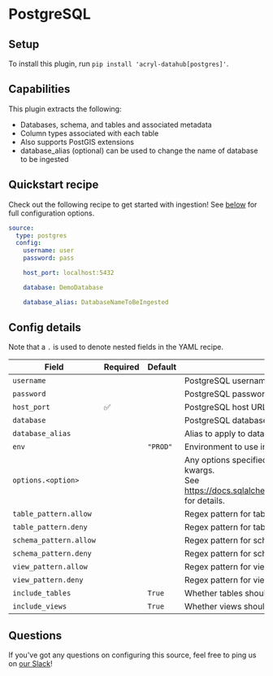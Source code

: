 # PostgreSQL

## Setup

To install this plugin, run `pip install 'acryl-datahub[postgres]'`.

## Capabilities

This plugin extracts the following:

- Databases, schema, and tables and associated metadata
- Column types associated with each table
- Also supports PostGIS extensions
- database_alias (optional) can be used to change the name of database to be ingested

## Quickstart recipe

Check out the following recipe to get started with ingestion! See [below](#config-details) for full configuration options.

```yml
source:
  type: postgres
  config:
    username: user
    password: pass

    host_port: localhost:5432

    database: DemoDatabase

    database_alias: DatabaseNameToBeIngested
```

## Config details

Note that a `.` is used to denote nested fields in the YAML recipe.

| Field                  | Required | Default  | Description                                                                                                                                                                             |
| ---------------------- | -------- | -------- | --------------------------------------------------------------------------------------------------------------------------------------------------------------------------------------- |
| `username`             |          |          | PostgreSQL username.                                                                                                                                                                    |
| `password`             |          |          | PostgreSQL password.                                                                                                                                                                    |
| `host_port`            | ✅       |          | PostgreSQL host URL.                                                                                                                                                                    |
| `database`             |          |          | PostgreSQL database.                                                                                                                                                                    |
| `database_alias`       |          |          | Alias to apply to database when ingesting.                                                                                                                                              |
| `env`                  |          | `"PROD"` | Environment to use in namespace when constructing URNs.                                                                                                                                 |
| `options.<option>`     |          |          | Any options specified here will be passed to SQLAlchemy's `create_engine` as kwargs.<br />See https://docs.sqlalchemy.org/en/14/core/engines.html#sqlalchemy.create_engine for details. |
| `table_pattern.allow`  |          |          | Regex pattern for tables to include in ingestion.                                                                                                                                       |
| `table_pattern.deny`   |          |          | Regex pattern for tables to exclude from ingestion.                                                                                                                                     |
| `schema_pattern.allow` |          |          | Regex pattern for schemas to include in ingestion.                                                                                                                                      |
| `schema_pattern.deny`  |          |          | Regex pattern for schemas to exclude from ingestion.                                                                                                                                    |
| `view_pattern.allow`   |          |          | Regex pattern for views to include in ingestion.                                                                                                                                        |
| `view_pattern.deny`    |          |          | Regex pattern for views to exclude from ingestion.                                                                                                                                      |
| `include_tables`       |          | `True`   | Whether tables should be ingested.                                                                                                                                                      |
| `include_views`        |          | `True`   | Whether views should be ingested.                                                                                                                                                       |

## Questions

If you've got any questions on configuring this source, feel free to ping us on [our Slack](https://slack.datahubproject.io/)!
